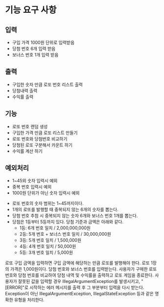 # 기능 요구 사항

## 입력
* 구입 가격 1000원 단위로 입력받음
* 당첨 번호 6개 입력 받음
* 보너스 번호 1개 입력 받음

## 출력
* 구입한 숫자 만큼 로또 번호 리스트 출력
* 당첨내력 출력
* 수익률 출력

## 기능
* 로또 번호 랜덤 생성
* 구입한 가격 만큼 로또 리스트 만들기
* 로또 번호와 당첨번호 비교하기
* 당첨된 로또 구분해서 카운트 하기
* 수익률 계산 하기


## 예외처리
* 1~45외 숫자 입력시 예외
* 중복 번호 입력시 예외
* 1000원 단위가 아닌 숫자 입력시 예외












- 로또 번호의 숫자 범위는 1~45까지이다.
- 1개의 로또를 발행할 때 중복되지 않는 6개의 숫자를 뽑는다.
- 당첨 번호 추첨 시 중복되지 않는 숫자 6개와 보너스 번호 1개를 뽑는다.
- 당첨은 1등부터 5등까지 있다. 당첨 기준과 금액은 아래와 같다.
    - 1등: 6개 번호 일치 / 2,000,000,000원
    - 2등: 5개 번호 + 보너스 번호 일치 / 30,000,000원
    - 3등: 5개 번호 일치 / 1,500,000원
    - 4등: 4개 번호 일치 / 50,000원
    - 5등: 3개 번호 일치 / 5,000원

로또 구입 금액을 입력하면 구입 금액에 해당하는 만큼 로또를 발행해야 한다.
로또 1장의 가격은 1,000원이다.
당첨 번호와 보너스 번호를 입력받는다.
사용자가 구매한 로또 번호와 당첨 번호를 비교하여 당첨 내역 및 수익률을 출력하고 로또 게임을 종료한다.
사용자가 잘못된 값을 입력할 경우 IllegalArgumentException를 발생시키고, "[ERROR]"로 시작하는 에러 메시지를 출력 후 그 부분부터 입력을 다시 받는다.
Exception이 아닌 IllegalArgumentException, IllegalStateException 등과 같은 명확한 유형을 처리한다.
